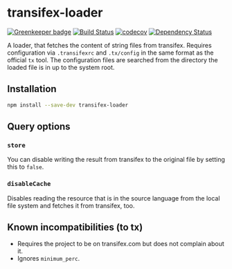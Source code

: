 # transifex-loader

[![Greenkeeper badge](https://badges.greenkeeper.io/freaktechnik/transifex-loader.svg)](https://greenkeeper.io/)
[![Build Status](https://travis-ci.org/freaktechnik/transifex-loader.svg?branch=master)](https://travis-ci.org/freaktechnik/transifex-loader) [![codecov](https://codecov.io/gh/freaktechnik/transifex-loader/branch/master/graph/badge.svg)](https://codecov.io/gh/freaktechnik/transifex-loader) [![Dependency Status](https://dependencyci.com/github/freaktechnik/transifex-loader/badge)](https://dependencyci.com/github/freaktechnik/transifex-loader)

A loader, that fetches the content of string files from transifex. Requires
configuration via `.transifexrc` and `.tx/config` in the same format as the
official `tx` tool. The configuration files are searched from the directory
the loaded file is in up to the system root.

## Installation
```bash
npm install --save-dev transifex-loader
```

## Query options

### `store`
You can disable writing the result from transifex to the original file by setting
this to `false`.

### `disableCache`
Disables reading the resource that is in the source language from the local file
system and fetches it from transifex, too.

## Known incompatibilities (to tx)

 - Requires the project to be on transifex.com but does not complain about it.
 - Ignores `minimum_perc`.
